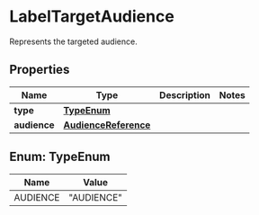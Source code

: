 

# LabelTargetAudience

Represents the targeted audience. 
## Properties

Name | Type | Description | Notes
------------ | ------------- | ------------- | -------------
**type** | [**TypeEnum**](#TypeEnum) |  | 
**audience** | [**AudienceReference**](AudienceReference.md) |  | 



## Enum: TypeEnum

Name | Value
---- | -----
AUDIENCE | &quot;AUDIENCE&quot;




